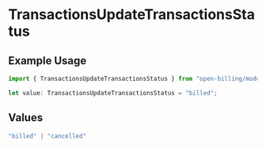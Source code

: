 # TransactionsUpdateTransactionsStatus

## Example Usage

```typescript
import { TransactionsUpdateTransactionsStatus } from "open-billing/models/operations";

let value: TransactionsUpdateTransactionsStatus = "billed";
```

## Values

```typescript
"billed" | "cancelled"
```